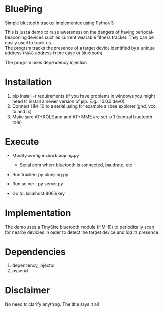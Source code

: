 # BluePing

Simple bluetooth tracker implemented using Python 3

This is just a demo to raise awareness on the dangers of having periocal-beaconing devices such as current wearable fitness tracker. 
They can be easily used to track us.  
The program tracks the presence of a target device identified by a unique address (MAC address in the case of Bluetooth) 

The program uses dependency injection

# Installation

1. pip install -r requirements (if you have problems in windows you might need to install a newer version of pip. E.g.: 10.0.0.dev0)
2. Connect HM-10 to a serial using for example a xbee explorer (gnd, vcc, tx and rx)
3. Make sure AT+ROLE and and AT+IMME are set to 1 (central bluetooth role)

# Execute

* Modify config inside blueping.py
    * Serial com where bluetooth is connected, baudrate, etc

* Run tracker: py blueping.py

* Run server : py server.py

* Go to: localhost:8066/key


# Implementation

The demo uses a TinySine bluetooth module (HM-10) to periodically scan for nearby devicies in order to detect the target device and log its presence


# Dependencies

1. dependency_injector
2. pyserial

# Disclaimer

 No need to clarify anything. The title says it all